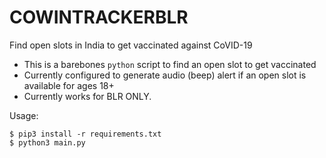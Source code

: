 # COWINTRACKERBLR

Find open slots in India to get vaccinated against CoVID-19 

* This is a barebones `python` script to find an open slot to get vaccinated
* Currently configured to generate audio (beep) alert if an open slot is available for ages 18+
* Currently works for BLR ONLY.

Usage: 
```
$ pip3 install -r requirements.txt
$ python3 main.py
```
